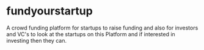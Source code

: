 # fundyourstartup
A crowd funding platform for startups to raise funding and also for investors and VC's to look at the startups on this Platform and if interested in investing then they can.
